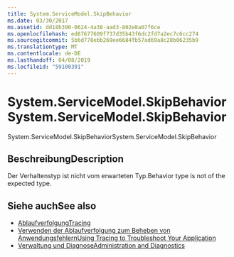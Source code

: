 ```yaml
---
title: System.ServiceModel.SkipBehavior
ms.date: 03/30/2017
ms.assetid: dd18b390-0624-4a38-aad3-802e8a07f6ce
ms.openlocfilehash: ed87677609f737d35b43f6dc2fd7a2ec7c6cc274
ms.sourcegitcommit: 5b6d778ebb269ee6684fb57ad69a8c28b06235b9
ms.translationtype: MT
ms.contentlocale: de-DE
ms.lasthandoff: 04/08/2019
ms.locfileid: "59100391"
---
```

# <a name="systemservicemodelskipbehavior"></a><span data-ttu-id="1d207-102">System.ServiceModel.SkipBehavior</span><span class="sxs-lookup"><span data-stu-id="1d207-102">System.ServiceModel.SkipBehavior</span></span>
<span data-ttu-id="1d207-103">System.ServiceModel.SkipBehavior</span><span class="sxs-lookup"><span data-stu-id="1d207-103">System.ServiceModel.SkipBehavior</span></span>  
  
## <a name="description"></a><span data-ttu-id="1d207-104">Beschreibung</span><span class="sxs-lookup"><span data-stu-id="1d207-104">Description</span></span>  
 <span data-ttu-id="1d207-105">Der Verhaltenstyp ist nicht vom erwarteten Typ.</span><span class="sxs-lookup"><span data-stu-id="1d207-105">Behavior type is not of the expected type.</span></span>  
  
## <a name="see-also"></a><span data-ttu-id="1d207-106">Siehe auch</span><span class="sxs-lookup"><span data-stu-id="1d207-106">See also</span></span>

- [<span data-ttu-id="1d207-107">Ablaufverfolgung</span><span class="sxs-lookup"><span data-stu-id="1d207-107">Tracing</span></span>](../../../../../docs/framework/wcf/diagnostics/tracing/index.md)
- [<span data-ttu-id="1d207-108">Verwenden der Ablaufverfolgung zum Beheben von Anwendungsfehlern</span><span class="sxs-lookup"><span data-stu-id="1d207-108">Using Tracing to Troubleshoot Your Application</span></span>](../../../../../docs/framework/wcf/diagnostics/tracing/using-tracing-to-troubleshoot-your-application.md)
- [<span data-ttu-id="1d207-109">Verwaltung und Diagnose</span><span class="sxs-lookup"><span data-stu-id="1d207-109">Administration and Diagnostics</span></span>](../../../../../docs/framework/wcf/diagnostics/index.md)

